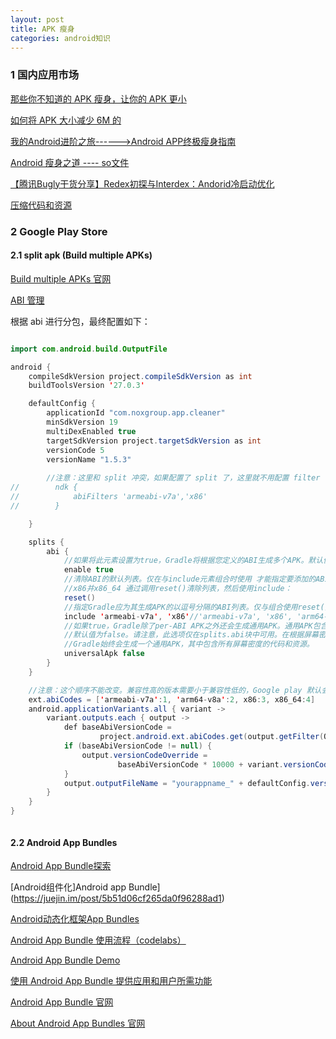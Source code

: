 ```yaml
---
layout: post
title: APK 瘦身
categories: android知识
---
```


### 1 国内应用市场 ###

[那些你不知道的 APK 瘦身，让你的 APK 更小](https://juejin.im/entry/57cbb192bf22ec006c24ed00)  

[如何将 APK 大小减少 6M 的](https://juejin.im/entry/56c13ad7a633bd00587845e3)  

[我的Android进阶之旅------>Android APP终极瘦身指南](https://blog.csdn.net/ouyang_peng/article/details/51136635)  

[Android 瘦身之道 ---- so文件](https://segmentfault.com/a/1190000008995593)  

[【腾讯Bugly干货分享】Redex初探与Interdex：Andorid冷启动优化](https://blog.csdn.net/tencent_bugly/article/details/53375240)  

[压缩代码和资源](https://developer.android.com/studio/build/shrink-code)  

### 2 Google Play Store ###

#### 2.1 split apk (Build multiple APKs) ####

[Build multiple APKs 官网](https://developer.android.com/studio/build/configure-apk-splits)  

[ABI 管理](https://developer.android.com/ndk/guides/abis)  

根据 abi 进行分包，最终配置如下：
```java

import com.android.build.OutputFile

android {
    compileSdkVersion project.compileSdkVersion as int
    buildToolsVersion '27.0.3'

    defaultConfig {
        applicationId "com.noxgroup.app.cleaner"
        minSdkVersion 19
        multiDexEnabled true
        targetSdkVersion project.targetSdkVersion as int
        versionCode 5
        versionName "1.5.3"
        
		//注意：这里和 split 冲突，如果配置了 split 了，这里就不用配置 filter 了
//        ndk {
//            abiFilters 'armeabi-v7a','x86'
//        }

    }

    splits {
        abi {
			//如果将此元素设置为true，Gradle将根据您定义的ABI生成多个APK。默认值为false
            enable true
			//清除ABI的默认列表。仅在与include元素组合时使用 才能指定要添加的ABI。以下代码段将ABI列表设置为just，
			//x86并x86_64 通过调用reset()清除列表，然后使用include：
            reset()
			//指定Gradle应为其生成APK的以逗号分隔的ABI列表。仅与组合使用reset()以指定ABI的确切列表。
            include 'armeabi-v7a', 'x86'//'armeabi-v7a', 'x86', 'arm64-v8a'
			//如果true，Gradle除了per-ABI APK之外还会生成通用APK。通用APK包含单个APK中所有ABI的代码和资源。
			//默认值为false。请注意，此选项仅在splits.abi块中可用。在根据屏幕密度构建多个APK时，
			//Gradle始终会生成一个通用APK，其中包含所有屏幕密度的代码和资源。
            universalApk false
        }
    }

	//注意：这个顺序不能改变。兼容性高的版本需要小于兼容性低的，Google play 默认会从高的开始找是否符合
    ext.abiCodes = ['armeabi-v7a':1, 'arm64-v8a':2, x86:3, x86_64:4]
    android.applicationVariants.all { variant ->
        variant.outputs.each { output ->
            def baseAbiVersionCode =
                    project.android.ext.abiCodes.get(output.getFilter(OutputFile.ABI))
            if (baseAbiVersionCode != null) {
                output.versionCodeOverride =
                        baseAbiVersionCode * 10000 + variant.versionCode
            }
            output.outputFileName = "yourappname_" + defaultConfig.versionName + "_" + buildType.name + "_"  + output.versionCodeOverride + "_" + output.getFilter(OutputFile.ABI).replace("-", "") + "_" + new Date().format("yyyyMMddHHmm")+".apk"
        }
    }
}



```


#### 2.2 Android App Bundles ####

[Android App Bundle探索](https://juejin.im/entry/5b13644a6fb9a01e842b0779)  

[Android组件化]Android app Bundle](https://juejin.im/post/5b51d06cf265da0f96288ad1)  

[Android动态化框架App Bundles](https://zhuanlan.zhihu.com/p/38481475)  

[Android App Bundle 使用流程（codelabs）](https://codelabs.developers.google.com/codelabs/your-first-dynamic-app/index.html?index=..%2F..index#0)  

[Android App Bundle Demo](https://github.com/coderEvolve/Android-App-Bundle-Demo)  

[使用 Android App Bundle 提供应用和用户所需功能](https://support.google.com/googleplay/android-developer/answer/9006925)  

[Android App Bundle 官网](https://developer.android.com/platform/technology/app-bundle/)  

[About Android App Bundles 官网](https://developer.android.com/guide/app-bundle/)  
